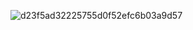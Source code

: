 ![d23f5ad32225755d0f52efc6b03a9d57](https://github.com/user-attachments/assets/d1cfdca0-431a-4cc6-a321-c7b6770647e1)
